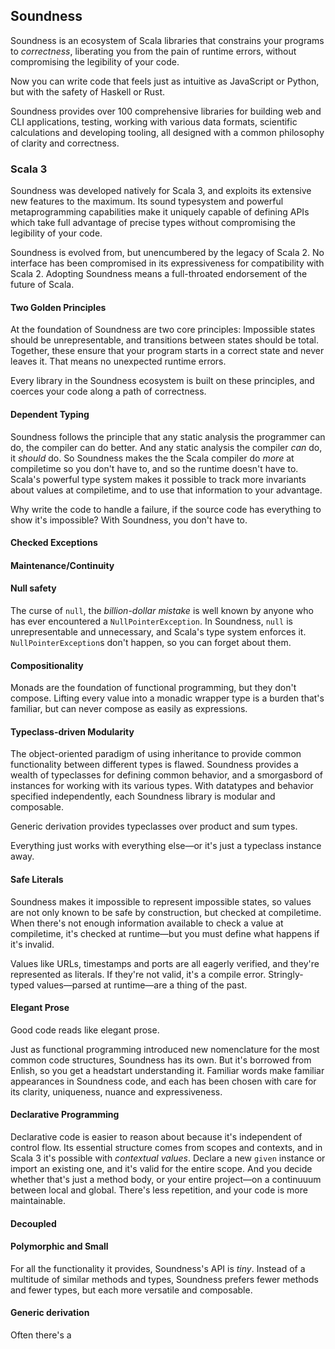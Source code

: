 ## Soundness

Soundness is an ecosystem of Scala libraries that constrains your programs to _correctness_,
liberating you from the pain of runtime errors, without compromising the legibility of your code.

Now you can write code that feels just as intuitive as JavaScript or Python, but with the safety of
Haskell or Rust.

Soundness provides over 100 comprehensive libraries for building web and CLI applications, testing,
working with various data formats, scientific calculations and developing tooling, all designed with
a common philosophy of clarity and correctness.

### Scala 3

Soundness was developed natively for Scala 3, and exploits its extensive new features to the
maximum. Its sound typesystem and powerful metaprogramming capabilities make it uniquely capable of
defining APIs which take full advantage of precise types without compromising the legibility of your
code.

Soundness is evolved from, but unencumbered by the legacy of Scala 2. No interface has been
compromised in its expressiveness for compatibility with Scala 2. Adopting Soundness means a
full-throated endorsement of the future of Scala.

#### Two Golden Principles

At the foundation of Soundness are two core principles: Impossible states should be unrepresentable,
and transitions between states should be total. Together, these ensure that your program starts in a
correct state and never leaves it. That means no unexpected runtime errors.

Every library in the Soundness ecosystem is built on these principles, and coerces your code along a
path of correctness.

#### Dependent Typing

Soundness follows the principle that any static analysis the programmer can do, the compiler can do
better. And any static analysis the compiler _can_ do, it _should_ do. So Soundness makes the the
Scala compiler do _more_ at compiletime so you don't have to, and so the runtime doesn't have to.
Scala's powerful type system makes it possible to track more invariants about values at compiletime,
and to use that information to your advantage.

Why write the code to handle a failure, if the source code has everything to show it's impossible?
With Soundness, you don't have to.

#### Checked Exceptions



#### Maintenance/Continuity

#### Null safety

The curse of `null`, the _billion-dollar mistake_ is well known by anyone who has ever encountered
a `NullPointerException`. In Soundness, `null` is unrepresentable and unnecessary, and Scala's type
system enforces it. `NullPointerException`s don't happen, so you can forget about them.

#### Compositionality

Monads are the foundation of functional programming, but they don't compose. Lifting every
value into a monadic wrapper type is a burden that's familiar, but can never compose as easily as
expressions.

#### Typeclass-driven Modularity

The object-oriented paradigm of using inheritance to provide common functionality between different
types is flawed. Soundness provides a wealth of typeclasses for defining common behavior, and
a smorgasbord of instances for working with its various types. With datatypes and behavior specified
independently, each Soundness library is modular and composable.

Generic derivation provides typeclasses over product and sum types.

Everything just works with everything else—or it's just a typeclass instance away.

#### Safe Literals

Soundness makes it impossible to represent impossible states, so values are not
only known to be safe by construction, but checked at compiletime. When there's
not enough information available to check a value at compiletime, it's checked
at runtime—but you must define what happens if it's invalid.

Values like URLs, timestamps and ports are all eagerly verified, and they're
represented as literals. If they're not valid, it's a compile error.
Stringly-typed values—parsed at runtime—are a thing of the past.

#### Elegant Prose

Good code reads like elegant prose.

Just as functional programming introduced new nomenclature for the most common
code structures, Soundness has its own. But it's borrowed from Enlish, so you
get a headstart understanding it. Familiar words make familiar appearances in
Soundness code, and each has been chosen with care for its clarity, uniqueness,
nuance and expressiveness.

#### Declarative Programming

Declarative code is easier to reason about because it's independent of control flow. Its essential
structure comes from scopes and contexts, and in Scala 3 it's possible with _contextual values_.
Declare a new `given` instance or import an existing one, and it's valid for the entire scope. And
you decide whether that's just a method body, or your entire project—on a continuuum between local
and global. There's less repetition, and your code is more maintainable.

#### Decoupled

#### Polymorphic and Small

For all the functionality it provides, Soundness's API is _tiny_. Instead of a multitude of similar
methods and types, Soundness prefers fewer methods and fewer types, but each more versatile and
composable.

#### Generic derivation

Often there's a
